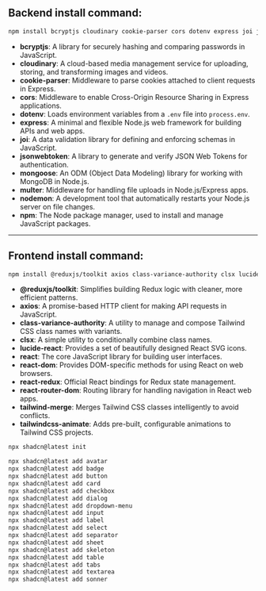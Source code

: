 

## **Backend install command:**

```bash
npm install bcryptjs cloudinary cookie-parser cors dotenv express joi jsonwebtoken mongoose multer nodemon npm
```

* **bcryptjs**: A library for securely hashing and comparing passwords in JavaScript.
* **cloudinary**: A cloud-based media management service for uploading, storing, and transforming images and videos.
* **cookie-parser**: Middleware to parse cookies attached to client requests in Express.
* **cors**: Middleware to enable Cross-Origin Resource Sharing in Express applications.
* **dotenv**: Loads environment variables from a `.env` file into `process.env`.
* **express**: A minimal and flexible Node.js web framework for building APIs and web apps.
* **joi**: A data validation library for defining and enforcing schemas in JavaScript.
* **jsonwebtoken**: A library to generate and verify JSON Web Tokens for authentication.
* **mongoose**: An ODM (Object Data Modeling) library for working with MongoDB in Node.js.
* **multer**: Middleware for handling file uploads in Node.js/Express apps.
* **nodemon**: A development tool that automatically restarts your Node.js server on file changes.
* **npm**: The Node package manager, used to install and manage JavaScript packages.



---

## **Frontend install command:**

```bash
npm install @reduxjs/toolkit axios class-variance-authority clsx lucide-react react react-dom react-redux react-router-dom tailwind-merge tailwindcss-animate
```


* **@reduxjs/toolkit**: Simplifies building Redux logic with cleaner, more efficient patterns.
* **axios**: A promise-based HTTP client for making API requests in JavaScript.
* **class-variance-authority**: A utility to manage and compose Tailwind CSS class names with variants.
* **clsx**: A simple utility to conditionally combine class names.
* **lucide-react**: Provides a set of beautifully designed React SVG icons.
* **react**: The core JavaScript library for building user interfaces.
* **react-dom**: Provides DOM-specific methods for using React on web browsers.
* **react-redux**: Official React bindings for Redux state management.
* **react-router-dom**: Routing library for handling navigation in React web apps.
* **tailwind-merge**: Merges Tailwind CSS classes intelligently to avoid conflicts.
* **tailwindcss-animate**: Adds pre-built, configurable animations to Tailwind CSS projects.




```bash
npx shadcn@latest init
```


```bash
npx shadcn@latest add avatar
npx shadcn@latest add badge
npx shadcn@latest add button
npx shadcn@latest add card
npx shadcn@latest add checkbox
npx shadcn@latest add dialog
npx shadcn@latest add dropdown-menu
npx shadcn@latest add input
npx shadcn@latest add label
npx shadcn@latest add select
npx shadcn@latest add separator
npx shadcn@latest add sheet
npx shadcn@latest add skeleton
npx shadcn@latest add table
npx shadcn@latest add tabs
npx shadcn@latest add textarea
npx shadcn@latest add sonner

```




